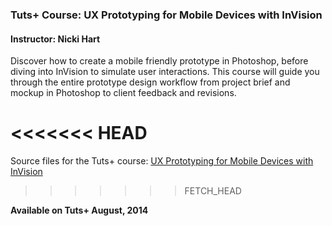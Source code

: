 ### Tuts+ Course: UX Prototyping for Mobile Devices with InVision
#### Instructor: Nicki Hart

Discover how to create a mobile friendly prototype in Photoshop, before diving into InVision to simulate user interactions. This course will guide you through the entire prototype design workflow from project brief and mockup in Photoshop to client feedback and revisions.   

<<<<<<< HEAD
=======
Source files for the Tuts+ course: [UX Prototyping for Mobile Devices with InVision](https://webdesign.tutsplus.com/courses/ux-prototyping-for-mobile-devices-with-invision)
>>>>>>> FETCH_HEAD

**Available on Tuts+ August, 2014**
